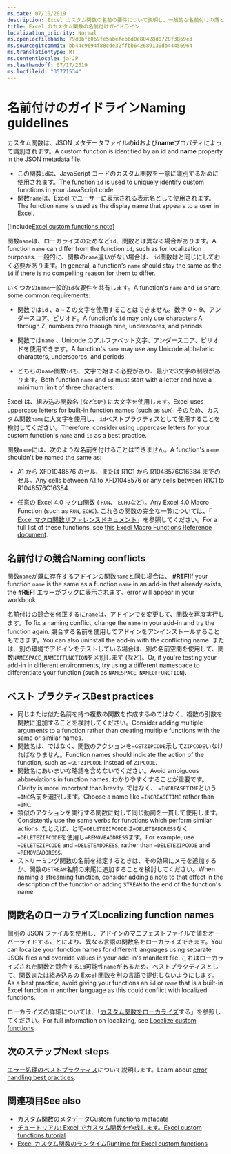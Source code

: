 ```yaml
---
ms.date: 07/10/2019
description: Excel カスタム関数の名前の要件について説明し、一般的な名前付けの落とし穴を回避します。
title: Excel のカスタム関数の名前付けガイドライン
localization_priority: Normal
ms.openlocfilehash: 79d0bfb069fe5abefeb6d0e88428d0728f3869e3
ms.sourcegitcommit: bb44c9694f88cde32ffbb642689130db44456964
ms.translationtype: MT
ms.contentlocale: ja-JP
ms.lasthandoff: 07/17/2019
ms.locfileid: "35771534"
---
```

# <a name="naming-guidelines"></a><span data-ttu-id="8196f-103">名前付けのガイドライン</span><span class="sxs-lookup"><span data-stu-id="8196f-103">Naming guidelines</span></span>

<span data-ttu-id="8196f-104">カスタム関数は、JSON メタデータファイルの**id**および**name**プロパティによって識別されます。</span><span class="sxs-lookup"><span data-stu-id="8196f-104">A custom function is identified by an **id** and **name** property in the JSON metadata file.</span></span>

- <span data-ttu-id="8196f-105">この関数`id`は、JavaScript コードのカスタム関数を一意に識別するために使用されます。</span><span class="sxs-lookup"><span data-stu-id="8196f-105">The function `id` is used to uniquely identify custom functions in your JavaScript code.</span></span>
- <span data-ttu-id="8196f-106">関数`name`は、Excel でユーザーに表示される表示名として使用されます。</span><span class="sxs-lookup"><span data-stu-id="8196f-106">The function `name` is used as the display name that appears to a user in Excel.</span></span>

[!include[Excel custom functions note](../includes/excel-custom-functions-note.md)]

<span data-ttu-id="8196f-107">関数`name`は、ローカライズのためなど`id`、関数とは異なる場合があります。</span><span class="sxs-lookup"><span data-stu-id="8196f-107">A function `name` can differ from the function `id`, such as for localization purposes.</span></span> <span data-ttu-id="8196f-108">一般的に、関数の`name`違いがない場合は、 `id`関数はと同じにしておく必要があります。</span><span class="sxs-lookup"><span data-stu-id="8196f-108">In general, a function's `name` should stay the same as the `id` if there is no compelling reason for them to differ.</span></span>

<span data-ttu-id="8196f-109">いくつかの`name`一般的`id`な要件を共有します。</span><span class="sxs-lookup"><span data-stu-id="8196f-109">A function's `name` and `id` share some common requirements:</span></span>

- <span data-ttu-id="8196f-110">関数では`id` 、a ~ Z の文字を使用することはできません。数字 0 ~ 9、アンダースコア、ピリオド。</span><span class="sxs-lookup"><span data-stu-id="8196f-110">A function's `id` may only use characters A through Z, numbers zero through nine, underscores, and periods.</span></span>

- <span data-ttu-id="8196f-111">関数では`name` 、Unicode のアルファベット文字、アンダースコア、ピリオドを使用できます。</span><span class="sxs-lookup"><span data-stu-id="8196f-111">A function's `name` may use any Unicode alphabetic characters, underscores, and periods.</span></span>

- <span data-ttu-id="8196f-112">どちらの`name`関数`id`も、文字で始まる必要があり、最小で3文字の制限があります。</span><span class="sxs-lookup"><span data-stu-id="8196f-112">Both function `name` and `id` must start with a letter and have a minimum limit of three characters.</span></span>

<span data-ttu-id="8196f-113">Excel は、組み込み関数名 (など`SUM`) に大文字を使用します。</span><span class="sxs-lookup"><span data-stu-id="8196f-113">Excel uses uppercase letters for built-in function names (such as `SUM`).</span></span> <span data-ttu-id="8196f-114">そのため、カスタム関数`name`に大文字を使用し、 `id`ベストプラクティスとして使用することを検討してください。</span><span class="sxs-lookup"><span data-stu-id="8196f-114">Therefore, consider using uppercase letters for your custom function's `name` and `id` as a best practice.</span></span>

<span data-ttu-id="8196f-115">関数`name`には、次のような名前を付けることはできません。</span><span class="sxs-lookup"><span data-stu-id="8196f-115">A function's `name` shouldn't be named the same as:</span></span>

- <span data-ttu-id="8196f-116">A1 から XFD1048576 のセル、または R1C1 から R1048576C16384 までのセル。</span><span class="sxs-lookup"><span data-stu-id="8196f-116">Any cells between A1 to XFD1048576 or any cells between R1C1 to R1048576C16384.</span></span>

- <span data-ttu-id="8196f-117">任意の Excel 4.0 マクロ関数 ( `RUN`、 `ECHO`など)。</span><span class="sxs-lookup"><span data-stu-id="8196f-117">Any Excel 4.0 Macro Function (such as `RUN`, `ECHO`).</span></span>  <span data-ttu-id="8196f-118">これらの関数の完全な一覧については、「 [Excel マクロ関数リファレンスドキュメント](https://d13ot9o61jdzpp.cloudfront.net/files/Excel%204.0%20Macro%20Functions%20Reference.pdf)」を参照してください。</span><span class="sxs-lookup"><span data-stu-id="8196f-118">For a full list of these functions, see [this Excel Macro Functions Reference document](https://d13ot9o61jdzpp.cloudfront.net/files/Excel%204.0%20Macro%20Functions%20Reference.pdf).</span></span>

## <a name="naming-conflicts"></a><span data-ttu-id="8196f-119">名前付けの競合</span><span class="sxs-lookup"><span data-stu-id="8196f-119">Naming conflicts</span></span>

<span data-ttu-id="8196f-120">関数`name`が既に存在するアドインの関数`name`と同じ場合は、 **#REF!**</span><span class="sxs-lookup"><span data-stu-id="8196f-120">If your function `name` is the same as a function `name` in an add-in that already exists, the **#REF!**</span></span> <span data-ttu-id="8196f-121">エラーがブックに表示されます。</span><span class="sxs-lookup"><span data-stu-id="8196f-121">error will appear in your workbook.</span></span>

<span data-ttu-id="8196f-122">名前付けの競合を修正するに`name`は、アドインでを変更して、関数を再度実行します。</span><span class="sxs-lookup"><span data-stu-id="8196f-122">To fix a naming conflict, change the `name` in your add-in and try the function again.</span></span> <span data-ttu-id="8196f-123">競合する名前を使用してアドインをアンインストールすることもできます。</span><span class="sxs-lookup"><span data-stu-id="8196f-123">You can also uninstall the add-in with the conflicting name.</span></span> <span data-ttu-id="8196f-124">または、別の環境でアドインをテストしている場合は、別の名前空間を使用して、関数`NAMESPACE_NAMEOFFUNCTION`を区別します (など)。</span><span class="sxs-lookup"><span data-stu-id="8196f-124">Or, if you're testing your add-in in different environments, try using a different namespace to differentiate your function (such as `NAMESPACE_NAMEOFFUNCTION`).</span></span>

## <a name="best-practices"></a><span data-ttu-id="8196f-125">ベスト プラクティス</span><span class="sxs-lookup"><span data-stu-id="8196f-125">Best practices</span></span>

- <span data-ttu-id="8196f-126">同じまたは似た名前を持つ複数の関数を作成するのではなく、複数の引数を関数に追加することを検討してください。</span><span class="sxs-lookup"><span data-stu-id="8196f-126">Consider adding multiple arguments to a function rather than creating multiple functions with the same or similar names.</span></span>
- <span data-ttu-id="8196f-127">関数名は、ではなく、関数のアクションを`=GETZIPCODE`示して`ZIPCODE`いなければなりません。</span><span class="sxs-lookup"><span data-stu-id="8196f-127">Function names should indicate the action of the function, such as `=GETZIPCODE` instead of `ZIPCODE`.</span></span>
- <span data-ttu-id="8196f-128">関数名にあいまいな略語を含めないでください。</span><span class="sxs-lookup"><span data-stu-id="8196f-128">Avoid ambiguous abbreviations in function names.</span></span> <span data-ttu-id="8196f-129">わかりやすくすることが重要です。</span><span class="sxs-lookup"><span data-stu-id="8196f-129">Clarity is more important than brevity.</span></span> <span data-ttu-id="8196f-130">ではなく、 `=INCREASETIME`という`=INC`名前を選択します。</span><span class="sxs-lookup"><span data-stu-id="8196f-130">Choose a name like `=INCREASETIME` rather than `=INC`.</span></span>
- <span data-ttu-id="8196f-131">類似のアクションを実行する関数に対して同じ動詞を一貫して使用します。</span><span class="sxs-lookup"><span data-stu-id="8196f-131">Consistently use the same verbs for functions which perform similar actions.</span></span> <span data-ttu-id="8196f-132">たとえば、とで`=DELETEZIPCODE`は`=DELETEADDRESS`なく`=DELETEZIPCODE`を使用し`=REMOVEADDRESS`ます。</span><span class="sxs-lookup"><span data-stu-id="8196f-132">For example, use `=DELETEZIPCODE` and `=DELETEADDRESS`, rather than `=DELETEZIPCODE` and `=REMOVEADDRESS`.</span></span>
- <span data-ttu-id="8196f-133">ストリーミング関数の名前を指定するときは、その効果にメモを追加するか、関数の`STREAM`名前の末尾に追加することを検討してください。</span><span class="sxs-lookup"><span data-stu-id="8196f-133">When naming a streaming function, consider adding a note to that effect in the description of the function or adding `STREAM` to the end of the function's name.</span></span>

## <a name="localizing-function-names"></a><span data-ttu-id="8196f-134">関数名のローカライズ</span><span class="sxs-lookup"><span data-stu-id="8196f-134">Localizing function names</span></span>

<span data-ttu-id="8196f-135">個別の JSON ファイルを使用し、アドインのマニフェストファイルで値をオーバーライドすることにより、異なる言語の関数名をローカライズできます。</span><span class="sxs-lookup"><span data-stu-id="8196f-135">You can localize your function names for different languages using separate JSON files and override values in your add-in's manifest file.</span></span> <span data-ttu-id="8196f-136">これはローカライズされた関数と競合する`id`可能性`name`があるため、ベストプラクティスとして、関数または組み込みの Excel 関数を別の言語で提供しないようにします。</span><span class="sxs-lookup"><span data-stu-id="8196f-136">As a best practice, avoid giving your functions an `id` or `name` that is a built-in Excel function in another language as this could conflict with localized functions.</span></span>

<span data-ttu-id="8196f-137">ローカライズの詳細については、「[カスタム関数をローカライズ](custom-functions-localize.md)する」を参照してください。</span><span class="sxs-lookup"><span data-stu-id="8196f-137">For full information on localizing, see [Localize custom functions](custom-functions-localize.md)</span></span>

## <a name="next-steps"></a><span data-ttu-id="8196f-138">次のステップ</span><span class="sxs-lookup"><span data-stu-id="8196f-138">Next steps</span></span>
<span data-ttu-id="8196f-139">[エラー処理のベストプラクティス](custom-functions-errors.md)について説明します。</span><span class="sxs-lookup"><span data-stu-id="8196f-139">Learn about [error handling best practices](custom-functions-errors.md).</span></span>

## <a name="see-also"></a><span data-ttu-id="8196f-140">関連項目</span><span class="sxs-lookup"><span data-stu-id="8196f-140">See also</span></span>

* [<span data-ttu-id="8196f-141">カスタム関数のメタデータ</span><span class="sxs-lookup"><span data-stu-id="8196f-141">Custom functions metadata</span></span>](custom-functions-json.md)
* [<span data-ttu-id="8196f-142">チュートリアル: Excel でカスタム関数を作成します。</span><span class="sxs-lookup"><span data-stu-id="8196f-142">Excel custom functions tutorial</span></span>](../tutorials/excel-tutorial-create-custom-functions.md)
* [<span data-ttu-id="8196f-143">Excel カスタム関数のランタイム</span><span class="sxs-lookup"><span data-stu-id="8196f-143">Runtime for Excel custom functions</span></span>](custom-functions-runtime.md)
